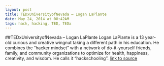 ```yaml
---
layout: post
title: TEDxUniversityofNevada – Logan LaPlante
date: May 24, 2014 at 08:42AM
tags: hack, hacking, TED, TEDx
---
```

##TEDxUniversityofNevada – Logan LaPlante
Logan LaPlante is a 13 year-old curious and creative wingnut taking a different path in his education. He combines the “hacker mindset” with a network of do-it-yourself friends, family, and community organizations to optimize for health, happiness, creativity, and wisdom. He calls it “hackschooling”.
[link to source](http://ift.tt/1oeSAa1) 
